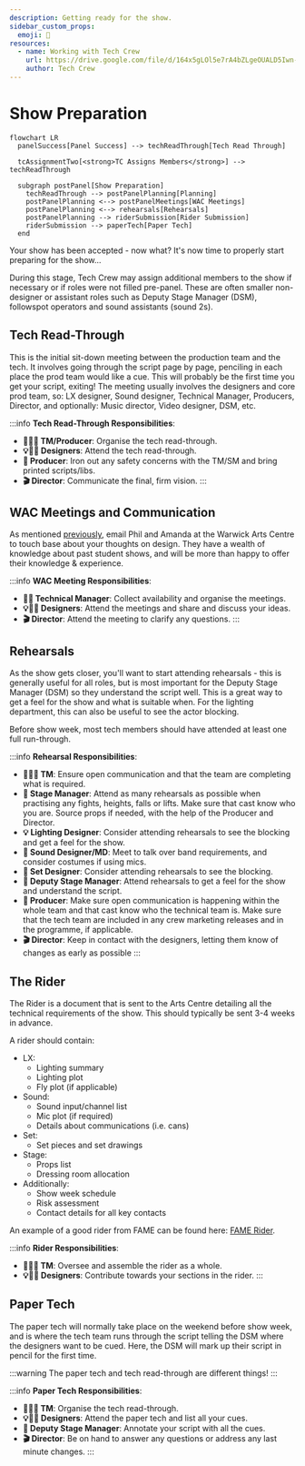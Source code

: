 ```yaml
---
description: Getting ready for the show.
sidebar_custom_props:
  emoji: 📜
resources:
  - name: Working with Tech Crew
    url: https://drive.google.com/file/d/164x5gLOl5e7rA4bZLgeOUALD5Iwn-_PC/view?usp=sharing
    author: Tech Crew
---
```

# Show Preparation

```mermaid
flowchart LR
  panelSuccess[Panel Success] --> techReadThrough[Tech Read Through]

  tcAssignmentTwo[<strong>TC Assigns Members</strong>] --> techReadThrough

  subgraph postPanel[Show Preparation]
    techReadThrough --> postPanelPlanning[Planning]
    postPanelPlanning <--> postPanelMeetings[WAC Meetings]
    postPanelPlanning <--> rehearsals[Rehearsals]
    postPanelPlanning --> riderSubmission[Rider Submission]
    riderSubmission --> paperTech[Paper Tech]
  end
```

Your show has been accepted - now what? It's now time to properly start preparing for the show...

During this stage, Tech Crew may assign additional members to the show if necessary or if roles were not filled
pre-panel. These are often smaller non-designer or assistant roles such as Deputy Stage Manager (DSM), followspot 
operators and sound assistants (sound 2s).

## Tech Read-Through
This is the initial sit-down meeting between the production team and the tech. It involves going through the script
page by page, penciling in each place the prod team would like a cue. This will probably be the first time you get your
script, exiting! The meeting usually involves the designers and core prod team, so: LX designer, Sound designer,
Technical Manager, Producers, Director, and optionally: Music director, Video designer, DSM, etc.

:::info
**Tech Read-Through Responsibilities**:
* **🧑‍💼📃 TM/Producer**: Organise the tech read-through.
* **💡🎤🎨 Designers**: Attend the tech read-through.
* **📃 Producer**: Iron out any safety concerns with the TM/SM and bring printed scripts/libs.
* **🎬 Director**: Communicate the final, firm vision.
:::

## WAC Meetings and Communication
As mentioned [previously](panel), email Phil and Amanda at the Warwick Arts Centre to touch base about your thoughts on
design. They have a wealth of knowledge about past student shows, and will be more than happy to offer their 
knowledge & experience. 

:::info
**WAC Meeting Responsibilities**:
* **🧑‍💼 Technical Manager**: Collect availability and organise the meetings.
* **💡🎤🎨 Designers**: Attend the meetings and share and discuss your ideas.
* **🎬 Director**: Attend the meeting to clarify any questions.
  :::

## Rehearsals
As the show gets closer, you'll want to start attending rehearsals - this is generally useful for all roles, but is 
most important for the Deputy Stage Manager (DSM) so they understand the script well. This is a great way to get a feel 
for the show and what is suitable when. For the lighting department, this can also be useful to see the actor blocking.

Before show week, most tech members should have attended at least one full run-through.

:::info
**Rehearsal Responsibilities**:
* **🧑‍💼📃 TM**: Ensure open communication and that the team are completing what is required.
* **🤼 Stage Manager**: Attend as many rehearsals as possible when practising any fights, heights, falls or lifts. Make
  sure that cast know who you are. Source props if needed, with the help of the Producer and Director.
* **💡 Lighting Designer**: Consider attending rehearsals to see the blocking and get a feel for the show.
* **🎤 Sound Designer/MD**: Meet to talk over band requirements, and consider costumes if using mics.
* **🎨 Set Designer**: Consider attending rehearsals to see the blocking.
* **📗 Deputy Stage Manager**: Attend rehearsals to get a feel for the show and understand the script.
* **📃 Producer**: Make sure open communication is happening within the whole team and that cast know who the technical
  team is. Make sure that the tech team are included in any crew marketing releases and in the programme, if applicable.
* **🎬 Director**: Keep in contact with the designers, letting them know of changes as early as possible
:::

## The Rider
The Rider is a document that is sent to the Arts Centre detailing all the technical requirements of the show. This 
should typically be sent 3-4 weeks in advance.

A rider should contain:
* LX:
  * Lighting summary
  * Lighting plot
  * Fly plot (if applicable)
* Sound:
  * Sound input/channel list
  * Mic plot (if required)
  * Details about communications (i.e. cans)
* Set:
  * Set pieces and set drawings
* Stage:
  * Props list
  * Dressing room allocation
* Additionally:
  * Show week schedule
  * Risk assessment
  * Contact details for all key contacts

An example of a good rider from FAME can be found here:
[FAME Rider](https://drive.google.com/drive/folders/1VXT3K8aHHhs3Dm2CXeaUoXPVI5146VoZ?usp=drive_link).

:::info
**Rider Responsibilities**:
* **🧑‍💼📃 TM**: Oversee and assemble the rider as a whole.
* **💡🎤🎨 Designers**: Contribute towards your sections in the rider.
:::

## Paper Tech
The paper tech will normally take place on the weekend before show week, and is where the tech team runs through the
script telling the DSM where the designers want to be cued. Here, the DSM will mark up their script in pencil for the 
first time.

:::warning
The paper tech and tech read-through are different things!
:::

:::info
**Paper Tech Responsibilities**:
* **🧑‍💼📃 TM**: Organise the tech read-through.
* **💡🎤🎨 Designers**: Attend the paper tech and list all your cues.
* **📗 Deputy Stage Manager**: Annotate your script with all the cues.
* **🎬 Director**: Be on hand to answer any questions or address any last minute changes.
:::